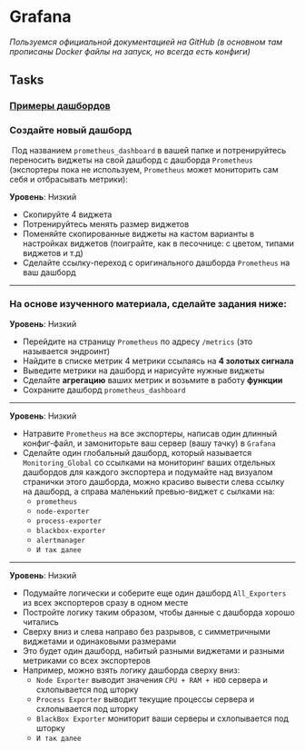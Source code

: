 # Grafana

_Пользуемся официальной документацией на GitHub (в основном там прописаны Docker файлы на запуск, но всегда есть конфиги)_

## Tasks

### [Примеры дашбордов](https://play.grafana.org/dashboards)

### Создайте новый дашборд
 Под названием `prometheus_dashboard` в вашей папке и потренируйтесь переносить виджеты на свой дашборд с дашборда `Prometheus` (экспортеры пока не используем, `Prometheus` может мониторить сам себя и отбрасывать метрики):

**Уровень**: Низкий
   - Скопируйте 4 виджета
   - Потренируйтесь менять размер виджетов
   - Поменяйте скопированные виджеты на кастом варианты в настройках виджетов (поиграйте, как в песочнице: с цветом, типами виджетов и т.д)
   - Сделайте ссылку-переход с оригинального дашборда `Prometheus` на ваш дашборд

---

### На основе изученного материала, сделайте задания ниже:
  
**Уровень**: Низкий
   - Перейдите на страницу `Prometheus` по адресу `/metrics` (это называется эндроинт)
   - Найдите в списке метрик 4 метрики ссылаясь на **4 золотых сигнала**
   - Выведите метрики на дашборд и нарисуйте нужные виджеты
   - Сделайте **агрегацию** ваших метрик и возьмите в работу **функции**
   - Сохраните дашборд `prometheus_dashboard`

---

**Уровень**: Низкий
   - Натравите `Prometheus` на все экспортеры, написав один длинный конфиг-файл, и замониторьте ваш сервер (вашу тачку) в `Grafana`
   - Сделайте один глобальный дашборд, который называется `Monitoring_Global` со ссылками на мониторинг ваших отдельных дашбордов для каждого экспортера и подумайте над визуалом странички этого дашборда, можно красиво вывести слева ссылку на дашборд, а справа маленький превью-виджет с сылками на:
     - `prometheus`
     - `node-exporter`
     - `process-exporter`
     - `blackbox-exporter`
     - `alertmanager`
     - `И так далее`

---

**Уровень**: Низкий
   - Подумайте логически и соберите еще один дашборд `All_Exporters` из всех экспортеров сразу в одном месте
   - Постройте логику таким образом, чтобы данные с дашборда хорошо читались
   - Сверху вниз и слева направо без разрывов, с симметричными виджетами и одинаковыми размерами
   - Это будет один дашборд, набитый разными виджетами и разными метриками со всех экспортеров
   - Например, можно взять логику дашборда сверху вниз:
       - `Node Exporter` выводит значения `CPU + RAM + HDD` сервера и схлопывается под шторку
       - `Process Exporter` выводит текущие процессы сервера и схлопывается под шторку
       - `BlackBox Exporter` мониторит ваши серверы и схлопывается под шторку
       - `И так далее`
